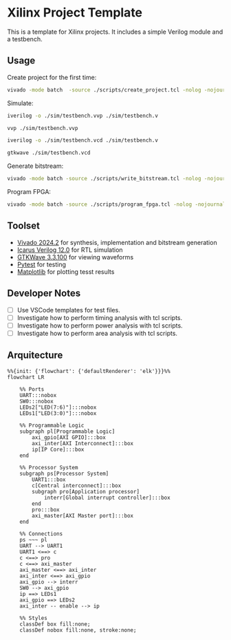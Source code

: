 # Xilinx Project Template

This is a template for Xilinx projects. It includes a simple Verilog module and a testbench.

## Usage

Create project for the first time:

```bash
vivado -mode batch  -source ./scripts/create_project.tcl -nolog -nojournal
```

Simulate:

```bash
iverilog -o ./sim/testbench.vvp ./sim/testbench.v
```

```bash
vvp ./sim/testbench.vvp
```

```bash
iverilog -o ./sim/testbench.vcd ./sim/testbench.v
```

```bash
gtkwave ./sim/testbench.vcd
```

Generate bitstream:

```bash
vivado -mode batch -source ./scripts/write_bitstream.tcl -nolog -nojournal
```

Program FPGA:

```bash
vivado -mode batch -source ./scripts/program_fpga.tcl -nolog -nojournal
```

## Toolset

- [Vivado 2024.2](https://www.xilinx.com/support/download/index.html/content/xilinx/en/downloadNav/vivado-design-tools/2024-2.html) for synthesis, implementation and bitstream generation
- [Icarus Verilog 12.0](http://iverilog.icarus.com/) for RTL simulation
- [GTKWave 3.3.100](http://gtkwave.sourceforge.net/) for viewing waveforms
- [Pytest](https://docs.pytest.org/en/6.2.x/) for testing
- [Matplotlib](https://matplotlib.org/) for plotting tesst results

## Developer Notes

- [ ] Use VSCode templates for test files.
- [ ] Investigate how to perform timing analysis with tcl scripts.
- [ ] Investigate how to perform power analysis with tcl scripts.
- [ ] Investigate how to perform area analysis with tcl scripts.

## Arquitecture

```mermaid	
%%{init: {'flowchart': {'defaultRenderer': 'elk'}}}%%
flowchart LR

    %% Ports
    UART:::nobox
    SW0:::nobox
    LEDs2["LED(7:6)"]:::nobox
    LEDs1["LED(3:0)"]:::nobox

    %% Programmable Logic
    subgraph pl[Programmable Logic]
        axi_gpio[AXI GPIO]:::box
        axi_inter[AXI Interconnect]:::box
        ip[IP Core]:::box
    end

    %% Processor System
    subgraph ps[Processor System]
        UART1:::box
        c[Central interconnect]:::box
        subgraph pro[Application processor]
            interr[Global interrupt controller]:::box
        end
        pro:::box
        axi_master[AXI Master port]:::box
    end

    %% Connections
    ps ~~~ pl
    UART --> UART1
    UART1 <==> c
    c <==> pro
    c <==> axi_master
    axi_master <==> axi_inter
    axi_inter <==> axi_gpio
    axi_gpio --> interr
    SW0 --> axi_gpio
    ip ==> LEDs1
    axi_gpio ==> LEDs2
    axi_inter -- enable --> ip

    %% Styles
    classDef box fill:none;
    classDef nobox fill:none, stroke:none;
```